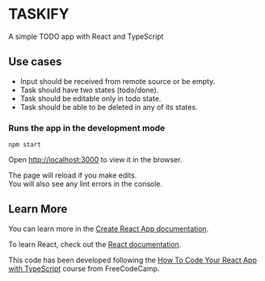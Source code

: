 # TASKIFY

A simple TODO app with React and TypeScript

## Use cases

- Input should be received from remote source or be empty.
- Task should have two states (todo/done).
- Task should be editable only in todo state.
- Task should be able to be deleted in any of its states.


### Runs the app in the development mode

`npm start`

Open [http://localhost:3000](http://localhost:3000) to view it in the browser.

The page will reload if you make edits.\
You will also see any lint errors in the console.


## Learn More

You can learn more in the [Create React App documentation](https://facebook.github.io/create-react-app/docs/getting-started).

To learn React, check out the [React documentation](https://reactjs.org/).

This code has been developed following the [How To Code Your React App with TypeScript](https://www.freecodecamp.org/news/how-to-code-your-react-app-with-typescript/) course from FreeCodeCamp.